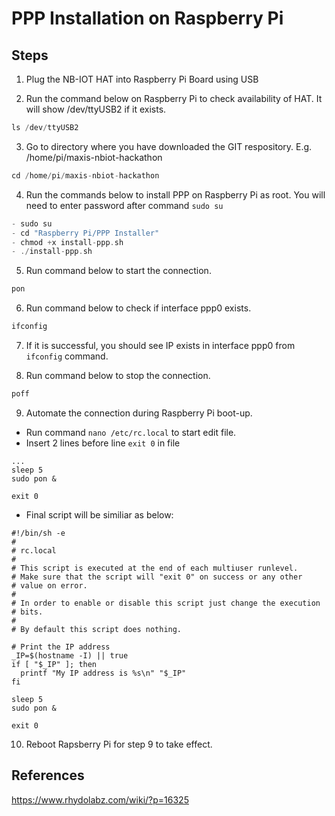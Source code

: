 # PPP Installation on Raspberry Pi

## Steps

1. Plug the NB-IOT HAT into Raspberry Pi Board using USB

2. Run the command below on Raspberry Pi to check availability of HAT. It will show /dev/ttyUSB2 if it exists.
```c
ls /dev/ttyUSB2
```

3. Go to directory where you have downloaded the GIT respository. E.g. /home/pi/maxis-nbiot-hackathon
```c
cd /home/pi/maxis-nbiot-hackathon
```

4. Run the commands below to install PPP on Raspberry Pi as root. You will need to enter password after command `sudo su`
```c
- sudo su
- cd "Raspberry Pi/PPP Installer"
- chmod +x install-ppp.sh
- ./install-ppp.sh
```
5. Run command below to start the connection. 
```c
pon
``` 

6. Run command below to check if interface ppp0 exists.
```c
ifconfig
``` 

7. If it is successful, you should see IP exists in interface ppp0 from `ifconfig` command.

8. Run command below to stop the connection. 
```c
poff
``` 

9. Automate the connection during Raspberry Pi boot-up.
- Run command `nano /etc/rc.local` to start edit file.
- Insert 2 lines before line `exit 0` in file
```
...
sleep 5
sudo pon &

exit 0
```
- Final script will be similiar as below:
```
#!/bin/sh -e
#
# rc.local
#
# This script is executed at the end of each multiuser runlevel.
# Make sure that the script will "exit 0" on success or any other
# value on error.
#
# In order to enable or disable this script just change the execution
# bits.
#
# By default this script does nothing.

# Print the IP address
_IP=$(hostname -I) || true
if [ "$_IP" ]; then
  printf "My IP address is %s\n" "$_IP"
fi

sleep 5
sudo pon &

exit 0
```

10. Reboot Rapsberry Pi for step 9 to take effect.

## References
https://www.rhydolabz.com/wiki/?p=16325